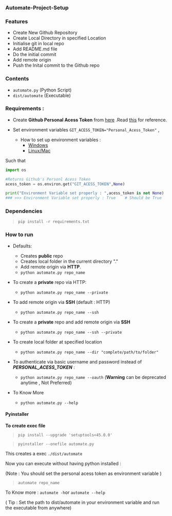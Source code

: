 ### Automate-Project-Setup


### Features

- Create New Github Repository
- Create Local Directory in specified Location
- Initialise git in local repo
- Add README.md file
- Do the initial commit
- Add remote origin 
- Push the Inital commit to the Github repo

### Contents 
- `automate.py` (Python Script)
- `dist/automate` (Executable)

### Requirements :

- Create **Github Personal Acess Token** from [here](https://github.com/settings/tokens) .Read [this](https://help.github.com/en/github/authenticating-to-github/creating-a-personal-access-token-for-the-command-line) for reference.
- Set environment variables `GIT_ACESS_TOKEN="Personal_Acess_Token"` , 

    - How to set up environment variables :
        - [Windows](https://www.youtube.com/watch?v=IolxqkL7cD8) 
        -   [Linux/Mac](https://www.youtube.com/watch?v=5iWhQWVXosU)


Such that 
```python
import os

#Returns Github's Personl Acess Token
acess_token = os.environ.get("GIT_ACESS_TOKEN",None) 

print("Environment Variable set properly : ",acess_token is not None)
### >>> Environment Variable set properly : True    # Should be True
```

### Dependencies
> `pip install -r requirements.txt`

### How to run
- Defaults:
    - Creates **public** repo
    - Creates local folder in the current directory "."
    - Add remote origin via **HTTP**.
    - `python automate.py repo_name`
    
- To create a **private** repo via HTTP:
    - `python automate.py repo_name --private`
- To add remote origin via **SSH** (default : HTTP) 
    - `python automate.py repo_name --ssh`
- To create a **private** repo and add remote origin via **SSH** 
    - `python automate.py repo_name --ssh --private`
- To create local folder at specified location
    - `python automate.py repo_name --dir "complete/path/to/folder"`
- To authenticate via basic username and password instead of __*PERSONAL_ACESS_TOKEN*__ :
    - `python automate.py repo_name --oauth` (**Warning** can be deprecated anytime , Not Preferred)
- To Know More
    - `python automate.py --help`
    
    
#### Pyinstaller

**To create exec file** 

> `pip install --upgrade 'setuptools<45.0.0'`

> `pyinstaller --onefile automate.py`

This creates a exec `./dist/automate`

Now you can execute without having python installed :

(Note : You should set the personal acess token as environment variable )

> `automate repo_name`

To Know more : `automate -h`or `automate --help`

( Tip : Set the path to dist/automate in your environment variable and run the executable from anywhere)



